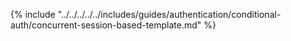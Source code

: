 {% include "../../../../../includes/guides/authentication/conditional-auth/concurrent-session-based-template.md" %}